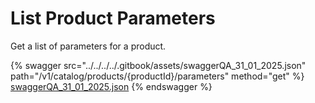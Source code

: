 # List Product Parameters

Get a list of parameters for a product.

{% swagger src="../../../../.gitbook/assets/swaggerQA_31_01_2025.json" path="/v1/catalog/products/{productId}/parameters" method="get" %}
[swaggerQA_31_01_2025.json](../../../../.gitbook/assets/swaggerQA_31_01_2025.json)
{% endswagger %}
